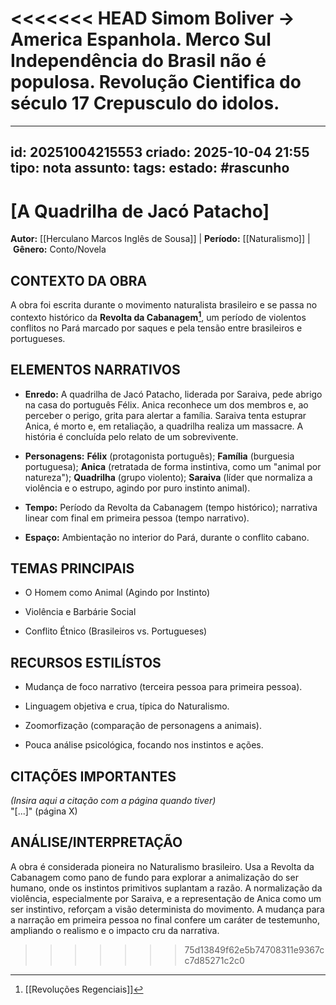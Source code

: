 <<<<<<< HEAD
Simom Boliver -> America Espanhola. 
Merco Sul 
Independência do Brasil não é populosa. 
Revolução Cientifica do século 17 
Crepusculo do idolos. 
=======
---
id: 20251004215553
criado: 2025-10-04 21:55
tipo: nota
assunto: 
tags: 
estado: #rascunho
---
# [A Quadrilha de Jacó Patacho]

**Autor:** [[Herculano Marcos Inglês de Sousa]] | **Período:** [[Naturalismo]] | **Gênero:** Conto/Novela

## CONTEXTO DA OBRA

A obra foi escrita durante o movimento naturalista brasileiro e se passa no contexto histórico da **Revolta da Cabanagem[^1]**, um período de violentos conflitos no Pará marcado por saques e pela tensão entre brasileiros e portugueses.

## ELEMENTOS NARRATIVOS

- **Enredo:** A quadrilha de Jacó Patacho, liderada por Saraiva, pede abrigo na casa do português Félix. Anica reconhece um dos membros e, ao perceber o perigo, grita para alertar a família. Saraiva tenta estuprar Anica, é morto e, em retaliação, a quadrilha realiza um massacre. A história é concluída pelo relato de um sobrevivente.
    
- **Personagens:** **Félix** (protagonista português); **Família** (burguesia portuguesa); **Anica** (retratada de forma instintiva, como um "animal por natureza"); **Quadrilha** (grupo violento); **Saraiva** (líder que normaliza a violência e o estrupo, agindo por puro instinto animal).
    
- **Tempo:** Período da Revolta da Cabanagem (tempo histórico); narrativa linear com final em primeira pessoa (tempo narrativo).
    
- **Espaço:** Ambientação no interior do Pará, durante o conflito cabano.
    

## TEMAS PRINCIPAIS

- O Homem como Animal (Agindo por Instinto)
    
- Violência e Barbárie Social
    
- Conflito Étnico (Brasileiros vs. Portugueses)
    

## RECURSOS ESTILÍSTOS

- Mudança de foco narrativo (terceira pessoa para primeira pessoa).
    
- Linguagem objetiva e crua, típica do Naturalismo.
    
- Zoomorfização (comparação de personagens a animais).
    
- Pouca análise psicológica, focando nos instintos e ações.
    

## CITAÇÕES IMPORTANTES

_(Insira aqui a citação com a página quando tiver)_  
"[...]" (página X)

## ANÁLISE/INTERPRETAÇÃO

A obra é considerada pioneira no Naturalismo brasileiro. Usa a Revolta da Cabanagem como pano de fundo para explorar a animalização do ser humano, onde os instintos primitivos suplantam a razão. A normalização da violência, especialmente por Saraiva, e a representação de Anica como um ser instintivo, reforçam a visão determinista do movimento. A mudança para a narração em primeira pessoa no final confere um caráter de testemunho, ampliando o realismo e o impacto cru da narrativa.

[^1]: [[Revoluções Regenciais]]
>>>>>>> 75d13849f62e5b74708311e9367cc7d85271c2c0
